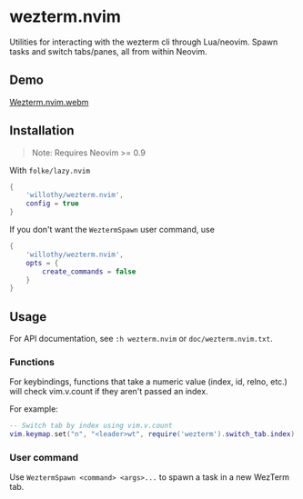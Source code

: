 # wezterm.nvim

Utilities for interacting with the wezterm cli through Lua/neovim. Spawn tasks and switch tabs/panes, all from within Neovim.

## Demo

[Wezterm.nvim.webm](https://user-images.githubusercontent.com/38540736/232179762-0ac68014-f0dc-421c-a19f-b202da4ff663.webm)

## Installation

> Note: Requires Neovim >= 0.9

With `folke/lazy.nvim`

```lua
{
    'willothy/wezterm.nvim',
    config = true
}
```

If you don't want the `WeztermSpawn` user command, use

```lua
{
    'willothy/wezterm.nvim',
    opts = {
        create_commands = false
    }
}
```

## Usage

For API documentation, see `:h wezterm.nvim` or `doc/wezterm.nvim.txt`.

### Functions

For keybindings, functions that take a numeric value (index, id, relno, etc.) will check vim.v.count if they aren't passed an index.

For example:

```lua
-- Switch tab by index using vim.v.count
vim.keymap.set("n", "<leader>wt", require('wezterm').switch_tab.index)
```

### User command

Use `WeztermSpawn <command> <args>...` to spawn a task in a new WezTerm tab.
